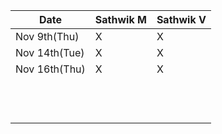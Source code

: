 
| Date | Sathwik M | Sathwik V |
|------|--------|--------|
| Nov 9th(Thu)   |    X  |    X      |
| Nov 14th(Tue)   |   X   |   X     |
| Nov 16th(Thu)     |   X   |    X      |
|      |      |          |
|      |      |          |
|      |      |          |
|      |      |          |
|      |      |          |
|      |      |          |
|      |      |          |
|      |      |          |
|      |      |          |
|      |      |          |
|      |      |          |
|      |      |          |
